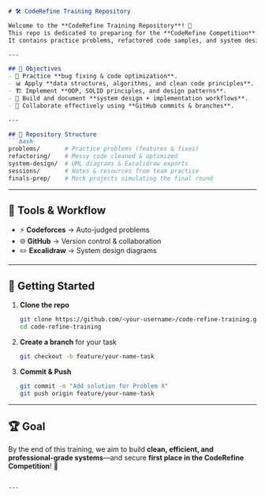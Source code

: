 ````markdown
# 🛠️ CodeRefine Training Repository  

Welcome to the **CodeRefine Training Repository**! 🎉  
This repo is dedicated to preparing for the **CodeRefine Competition**.  
It contains practice problems, refactored code samples, and system design exercises to sharpen our skills in **debugging, clean code, and software engineering best practices**.  

---

## 🎯 Objectives  
- 🐞 Practice **bug fixing & code optimization**.  
- 📊 Apply **data structures, algorithms, and clean code principles**.  
- 🏗️ Implement **OOP, SOLID principles, and design patterns**.  
- 📐 Build and document **system design + implementation workflows**.  
- 🤝 Collaborate effectively using **GitHub commits & branches**.  

---

## 📂 Repository Structure  
```bash
problems/       # Practice problems (features & fixes)
refactoring/    # Messy code cleaned & optimized
system-design/  # UML diagrams & Excalidraw exports
sessions/       # Notes & resources from team practice
finals-prep/    # Mock projects simulating the final round
````

---

## 🚀 Tools & Workflow

* ⚡ **Codeforces** → Auto-judged problems
* 🌐 **GitHub** → Version control & collaboration
* ✏️ **Excalidraw** → System design diagrams

---

## 🏃 Getting Started

1. **Clone the repo**

   ```bash
   git clone https://github.com/<your-username>/code-refine-training.git
   cd code-refine-training
   ```
2. **Create a branch** for your task

   ```bash
   git checkout -b feature/your-name-task
   ```
3. **Commit & Push**

   ```bash
   git commit -m "Add solution for Problem X"
   git push origin feature/your-name-task
   ```

---

## 🏆 Goal

By the end of this training, we aim to build **clean, efficient, and professional-grade systems**—and secure **first place in the CodeRefine Competition**! 🥇

```

---
```
